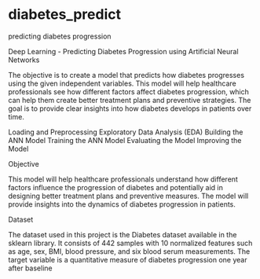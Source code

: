 # diabetes_predict
predicting diabetes progression

Deep Learning - Predicting Diabetes Progression using Artificial Neural Networks

The objective is to create a model that predicts how diabetes progresses using the given independent variables. This model will help healthcare professionals see how different factors affect diabetes progression, which can help them create better treatment plans and preventive strategies. The goal is to provide clear insights into how diabetes develops in patients over time.

Loading and Preprocessing
Exploratory Data Analysis (EDA)
Building the ANN Model
Training the ANN Model
Evaluating the Model
Improving the Model

Objective

This model will help healthcare professionals understand how different factors influence the progression of diabetes and potentially aid in designing better treatment plans and preventive measures. The model will provide insights into the dynamics of diabetes progression in patients.

Dataset

The dataset used in this project is the Diabetes dataset available in the sklearn library. It consists of 442 samples with 10 normalized features such as age, sex, BMI, blood pressure, and six blood serum measurements. The target variable is a quantitative measure of diabetes progression one year after baseline
